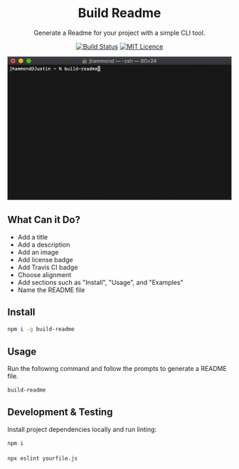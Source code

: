 <div align="center"> 

# Build Readme

Generate a Readme for your project with a simple CLI tool.

[![Build Status](https://travis-ci.com/Justintime50/build-readme.svg?branch=master)](https://travis-ci.com/Justintime50/build-readme)
[![MIT Licence](https://badges.frapsoft.com/os/mit/mit.svg?v=103)](https://opensource.org/licenses/mit-license.php)

<img src="assets/showcase.gif">

</div>

## What Can it Do?

- Add a title
- Add a description
- Add an image
- Add license badge
- Add Travis CI badge
- Choose alignment
- Add sections such as "Install", "Usage", and "Examples"
- Name the README file

## Install

```bash
npm i -g build-readme
```

## Usage

Run the following command and follow the prompts to generate a README file.

```bash
build-readme
```

## Development & Testing

Install project dependencies locally and run linting:

```bash
npm i

npx eslint yourfile.js
```

